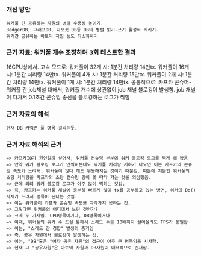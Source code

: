 ### 개선 방안
	워커풀 간 공유하는 자원의 병렬 수용성 높이기.
	BedgerDB, 그래프DB, 디포짓 DB등 DB의 병렬 읽기-쓰기 활성화 시키기.
	워커간 공유하는 아토믹 자원 등도 최소화하기
### 근거 자료: 워커풀 개수 조정하며 3회 테스트한 결과
16CPU상에서. 고속 모드로:
	워커풀이 32개 시: 1분간 처리량 14만tx.
	워커풀이 16개 시: 1분간 처리량 14만tx.
	워커풀이 4개 시: 1분간 처리량 15만tx. 
	워커풀이 2개 시: 1분간 처리량 14만tx.
	워커풀이 1개 시: 1분간 처리량 14만tx. 
공통적으로:
	카프카 콘슈머-워커풀 간 job채널 대해서, 워커풀 개수에 상관없이
	job 채널 블로킹이 발생함. job 채널이 다차서 0.1초간 콘슈밍 송신을 블로킹하는 로그가 찍힘
### 근거 자료의 해석
	현재 DB 커넥션 풀 병목 걸리는듯.
### 근거 자료 해석의 근거
    => 카프카IO가 원인일까 싶어서, 워커풀 컨슈밍 부분에 워커 블로킹 로그를 찍게 해 봤음
	=> 만약 워커 블로킹 로그가 안찍히는데도 워커풀 처리량 저하가 나오면 이는 카프카의 콘슈밍 속도가 느려서, 워커풀이 많다 해도 무용해지는 것이기 때문임. 때문에 처음엔 워커풀의 초당 처리량을 카프카의 초당 컨슈밍 양이 못 따라 가는 것을 의심했음.
	=> 근데 되려 워커 블로킹 로그가 아주 많이 찍히는 것임.
	=> 즉, 카프카는 워커풀 채널에 충분히 빠르게 많이 tx를 공부하고 있는 방면, 워커의 Do()자체가 느려서 병목이 된다는 것임.
	=> 이는 워커풀이 카프카 콘슈밍 속도를 따라가지 못하는 것. 
	=> 그렇다면 워커풀의 어디에서 느린 것인가?
	=> 크게 두 가지임. CPU병목이거나, DB병목이거나
	=> 이때, 워커풀의 워커 수 조절 통해서 스레드 수를 10배까지 끌어올려도 TPS가 동일함
	=> 이는, "스레드 간 경합" 발생의 증거임
	=> 즉, 공유 자원에서 블로킹이 발생하는 것.
	=> 이는, "DB"혹은 "여타 공유 자원"의 접근이 아주 큰 병목임을 시사함.
	=> 현재 그 "공유자원"은 아토믹 자원과 DB자원이 대표적으로 존재함.